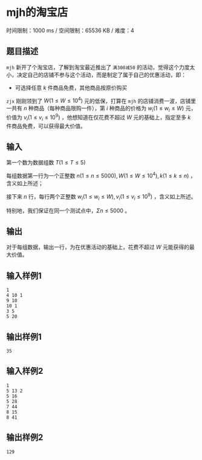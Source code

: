# mjh的淘宝店

时间限制：1000 ms / 空间限制：65536 KB / 难度：4

## 题目描述

`mjh` 新开了个淘宝店，了解到淘宝最近推出了 `满300减50` 的活动，觉得这个力度太小，决定自己的店铺不参与这个活动，而是制定了属于自己的优惠活动，即：

- 可选择任意 $k$ 件商品免费，其他商品按原价购买

`zjx` 刚刚领到了 $W(1\le W\le 10^4)$ 元的低保，打算在 `mjh` 的店铺消费一波，店铺里一共有 $n$ 种商品（每种商品限购一件），第 $i$ 种商品的价格为 $w_i(1\le w_i\le W)$ 元，价值为 $v_i(1\le v_i\le 10^9)$ ，他想知道在仅花费不超过 $W$ 元的基础上，指定至多 $k$ 件商品免费，可以获得最大价值。

## 输入

第一个数为数据组数 $T(1\le T\le 5)$

每组数据第一行为一个正整数 $n(1\le n\le 5000),W(1\le W\le 10^4),k(1\le k\le n)$ ，含义如上所述；

接下来 $n$ 行，每行两个正整数 $w_i(1\le w_i\le W), v_i(1\le v_i\le 10^9)$ ，含义如上所述。

特别地，我们保证在同一个测试点中，$\Sigma n\le 5000$ 。

## 输出

对于每组数据，输出一行，为在优惠活动的基础上，花费不超过 $W$ 元能获得的最大价值。

## 输入样例1

    1
    4 10 1
    9 10
    10 1
    3 5
    5 20

## 输出样例1

    35

## 输入样例2

    1
    5 13 2
    5 16
    5 28
    7 44
    8 15
    8 41

## 输出样例2

    129
